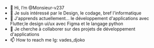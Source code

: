 - 👋 Hi, I’m @Monsieur-v237
- 👀 Je suis intéressé par le Design, le codage, bref l'informatique
- 🌱 J'apprends actuellement... le développement d'applications avec Flutter,le design ui/ux avec Figma et le langage python 
- 💞️ Je cherche à collaborer sur des projets de développement d'applications 
- 📫 How to reach me Ig: vades_djoko

<!---
Monsieur-v237/Monsieur-v237 is a ✨ special ✨ repository because its `README.md` (this file) appears on your GitHub profile.
You can click the Preview link to take a look at your changes.
--->
